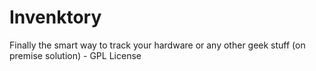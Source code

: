 # Invenktory
Finally the smart way to track your hardware or any other geek stuff (on premise solution) - GPL License
